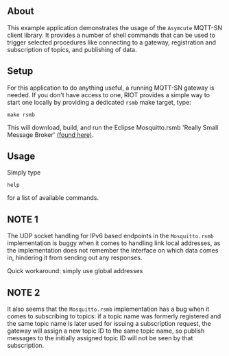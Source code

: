 ## About
This example application demonstrates the usage of the `Asymcute` MQTT-SN client
library. It provides a number of shell commands that can be used to trigger
selected procedures like connecting to a gateway, registration and subscription
of topics, and publishing of data.

## Setup
For this application to do anything useful, a running MQTT-SN gateway is needed.
If you don't have access to one, RIOT provides a simple way to start one locally
by providing a dedicated `rsmb` make target, type:
```
make rsmb
```

This will download, build, and run the Eclipse Mosquitto.rsmb 'Really Small
Message Broker' [(found here)](https://github.com/eclipse/mosquitto.rsmb).

## Usage
Simply type
```
help
```
for a list of available commands.

## NOTE 1
The UDP socket handling for IPv6 based endpoints in the `Mosquitto.rsmb`
implementation is buggy when it comes to handling link local addresses,
as the implementation does not remember the interface on which data comes in,
hindering it from sending out any responses.

Quick workaround: simply use global addresses

## NOTE 2
It also seems that the `Mosquitto.rsmb` implementation has a bug when it comes
to subscribing to topics: if a topic name was formerly registered and the same
topic name is later used for issuing a subscription request, the gateway will
assign a new topic ID to the same topic name, so publish messages to the
initially assigned topic ID will not be seen by that subscription.
